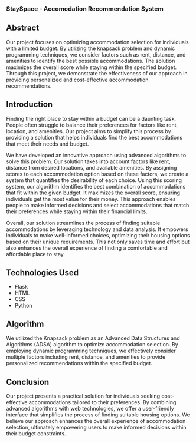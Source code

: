 ### StaySpace - Accomodation Recommendation System

## Abstract
Our project focuses on optimizing accommodation selection for individuals with a limited budget. By utilizing the knapsack problem and dynamic programming techniques, we consider factors such as rent, distance, and amenities to identify the best possible accommodations. The solution maximizes the overall score while staying within the specified budget. Through this project, we demonstrate the effectiveness of our approach in providing personalized and cost-effective accommodation recommendations.

## Introduction
Finding the right place to stay within a budget can be a daunting task. People often struggle to balance their preferences for factors like rent, location, and amenities. Our project aims to simplify this process by providing a solution that helps individuals find the best accommodations that meet their needs and budget.

We have developed an innovative approach using advanced algorithms to solve this problem. Our solution takes into account factors like rent, distance from desired locations, and available amenities. By assigning scores to each accommodation option based on these factors, we create a system that quantifies the desirability of each choice. Using this scoring system, our algorithm identifies the best combination of accommodations that fit within the given budget. It maximizes the overall score, ensuring individuals get the most value for their money. This approach enables people to make informed decisions and select accommodations that match their preferences while staying within their financial limits.

Overall, our solution streamlines the process of finding suitable accommodations by leveraging technology and data analysis. It empowers individuals to make well-informed choices, optimizing their housing options based on their unique requirements. This not only saves time and effort but also enhances the overall experience of finding a comfortable and affordable place to stay.

## Technologies Used
- Flask
- HTML
- CSS
- Python

## Algorithm
We utilized the Knapsack problem as an Advanced Data Structures and Algorithms (ADSA) algorithm to optimize accommodation selection. By employing dynamic programming techniques, we effectively consider multiple factors including rent, distance, and amenities to provide personalized recommendations within the specified budget.

## Conclusion
Our project presents a practical solution for individuals seeking cost-effective accommodations tailored to their preferences. By combining advanced algorithms with web technologies, we offer a user-friendly interface that simplifies the process of finding suitable housing options. We believe our approach enhances the overall experience of accommodation selection, ultimately empowering users to make informed decisions within their budget constraints.
